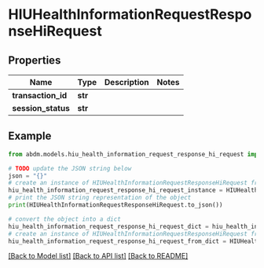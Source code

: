 # HIUHealthInformationRequestResponseHiRequest


## Properties

Name | Type | Description | Notes
------------ | ------------- | ------------- | -------------
**transaction_id** | **str** |  | 
**session_status** | **str** |  | 

## Example

```python
from abdm.models.hiu_health_information_request_response_hi_request import HIUHealthInformationRequestResponseHiRequest

# TODO update the JSON string below
json = "{}"
# create an instance of HIUHealthInformationRequestResponseHiRequest from a JSON string
hiu_health_information_request_response_hi_request_instance = HIUHealthInformationRequestResponseHiRequest.from_json(json)
# print the JSON string representation of the object
print(HIUHealthInformationRequestResponseHiRequest.to_json())

# convert the object into a dict
hiu_health_information_request_response_hi_request_dict = hiu_health_information_request_response_hi_request_instance.to_dict()
# create an instance of HIUHealthInformationRequestResponseHiRequest from a dict
hiu_health_information_request_response_hi_request_from_dict = HIUHealthInformationRequestResponseHiRequest.from_dict(hiu_health_information_request_response_hi_request_dict)
```
[[Back to Model list]](../README.md#documentation-for-models) [[Back to API list]](../README.md#documentation-for-api-endpoints) [[Back to README]](../README.md)


